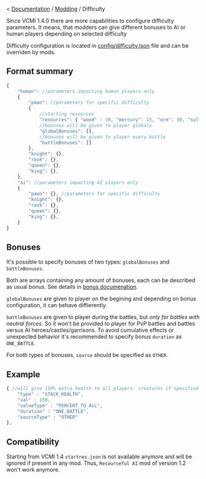 < [Documentation](../Readme.md) / [Modding](Readme.md) / Difficulty


Since VCMI 1.4.0 there are more capabilities to configure difficulty parameters.
It means, that modders can give different bonuses to AI or human players depending on selected difficulty

Difficulty configuration is located in [config/difficulty.json](../config/difficulty.json) file and can be overriden by mods.

## Format summary

``` javascript
{
	"human": //parameters impacting human players only
	{
		"pawn": //parameters for specific difficulty
		{
			//starting resources
			"resources": { "wood" : 30, "mercury": 15, "ore": 30, "sulfur": 15, "crystal": 15, "gems": 15, "gold": 30000, "mithril": 0 },
			//bonuses will be given to player globaly
			"globalBonuses": [],
			//bonuses will be given to player every battle
			"battleBonuses": []
		},
		"knight": {},
		"rook": {},
		"queen": {},
		"king": {},
	},
	"ai": //parameters impacting AI players only
	{
		"pawn": {}, //parameters for specific difficulty 
		"knight": {},
		"rook": {},
		"queen": {},
		"king": {},
	}
}
```

## Bonuses

It's possible to specify bonuses of two types: `globalBonuses` and `battleBonuses`.

Both are arrays containing any amount of bonuses, each can be described as usual bonus. See details in [bonus documenation](Bonus_Format.md).

`globalBonuses` are given to player on the begining and depending on bonus configuration, it can behave diffierently.

`battleBonuses` are given to player during the battles, but *only for battles with neutral forces*. So it won't be provided to player for PvP battles and battles versus AI heroes/castles/garrisons. To avoid cumulative effects or unexpected behavior it's recommended to specify bonus `duration` as `ONE_BATTLE`.

For both types of bonuses, `source` should be specified as `OTHER`.

## Example

```js
{ //will give 150% extra health to all players' creatures if specified in "battleBonuses" array
	"type" : "STACK_HEALTH",
	"val" : 150,
	"valueType" : "PERCENT_TO_ALL",
	"duration" : "ONE_BATTLE",
	"sourceType" : "OTHER"
},
```

## Compatibility

Starting from VCMI 1.4 `startres.json` is not available anymore and will be ignored if present in any mod.
Thus, `Resourceful AI`  mod of version 1.2 won't work anymore.
